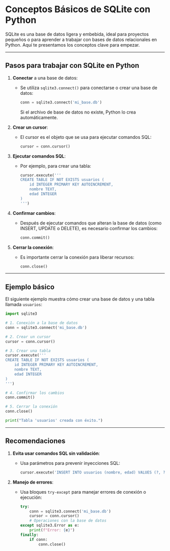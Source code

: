 # Conceptos Básicos de SQLite con Python

SQLite es una base de datos ligera y embebida, ideal para proyectos pequeños o para aprender a trabajar con bases de datos relacionales en Python. Aquí te presentamos los conceptos clave para empezar.

---

## Pasos para trabajar con SQLite en Python

1. **Conectar** a una base de datos:
   - Se utiliza `sqlite3.connect()` para conectarse o crear una base de datos:
     ```python
     conn = sqlite3.connect('mi_base.db')
     ```
     Si el archivo de base de datos no existe, Python lo crea automáticamente.

2. **Crear un cursor**:
   - El cursor es el objeto que se usa para ejecutar comandos SQL:
     ```python
     cursor = conn.cursor()
     ```

3. **Ejecutar comandos SQL**:
   - Por ejemplo, para crear una tabla:
     ```python
     cursor.execute('''
     CREATE TABLE IF NOT EXISTS usuarios (
         id INTEGER PRIMARY KEY AUTOINCREMENT,
         nombre TEXT,
         edad INTEGER
     )
     ''')
     ```

4. **Confirmar cambios**:
   - Después de ejecutar comandos que alteran la base de datos (como INSERT, UPDATE o DELETE), es necesario confirmar los cambios:
     ```python
     conn.commit()
     ```

5. **Cerrar la conexión**:
   - Es importante cerrar la conexión para liberar recursos:
     ```python
     conn.close()
     ```

---

## Ejemplo básico

El siguiente ejemplo muestra cómo crear una base de datos y una tabla llamada `usuarios`:

```python
import sqlite3

# 1. Conexión a la base de datos
conn = sqlite3.connect('mi_base.db')

# 2. Crear un cursor
cursor = conn.cursor()

# 3. Crear una tabla
cursor.execute('''
CREATE TABLE IF NOT EXISTS usuarios (
    id INTEGER PRIMARY KEY AUTOINCREMENT,
    nombre TEXT,
    edad INTEGER
)
''')

# 4. Confirmar los cambios
conn.commit()

# 5. Cerrar la conexión
conn.close()

print("Tabla 'usuarios' creada con éxito.")
```

---

## Recomendaciones

1. **Evita usar comandos SQL sin validación**:
   - Usa parámetros para prevenir inyecciones SQL:
     ```python
     cursor.execute('INSERT INTO usuarios (nombre, edad) VALUES (?, ?)', ('Juan', 30))
     ```

2. **Manejo de errores**:
   - Usa bloques `try-except` para manejar errores de conexión o ejecución:
     ```python
     try:
         conn = sqlite3.connect('mi_base.db')
         cursor = conn.cursor()
         # Operaciones con la base de datos
     except sqlite3.Error as e:
         print(f"Error: {e}")
     finally:
         if conn:
             conn.close()
     
